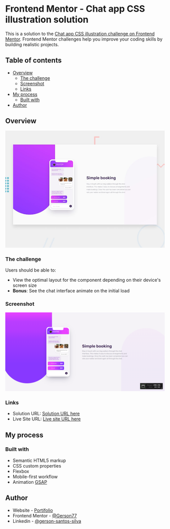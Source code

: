 # Frontend Mentor - Chat app CSS illustration solution

This is a solution to the [Chat app CSS illustration challenge on Frontend Mentor](https://www.frontendmentor.io/challenges/chat-app-css-illustration-O5auMkFqY). Frontend Mentor challenges help you improve your coding skills by building realistic projects. 

## Table of contents

- [Overview](#overview)
  - [The challenge](#the-challenge)
  - [Screenshot](#screenshot)
  - [Links](#links)
- [My process](#my-process)
  - [Built with](#built-with)
- [Author](#author)


## Overview

![](./preview.jpg)

### The challenge

Users should be able to:

- View the optimal layout for the component depending on their device's screen size
- **Bonus**: See the chat interface animate on the initial load

### Screenshot

![](./full-project.png)

### Links

- Solution URL: [Solution URL here](https://github.com/Gerson77/Chat-app-CSS-illustration)
- Live Site URL: [Live site URL here](https://chat-app-css-illustration-eight-rho.vercel.app/)

## My process

### Built with

- Semantic HTML5 markup
- CSS custom properties
- Flexbox
- Mobile-first workflow
- Animation [GSAP](https://gsap.com/)

## Author
- Website - [Portifolio](https://portifolio-puce-theta-49.vercel.app/)
- Frontend Mentor - [@Gerson77](https://www.frontendmentor.io/profile/Gerson77)
- Linkedin - [@gerson-santos-silva](https://www.linkedin.com/in/gerson-santos-silva/)

